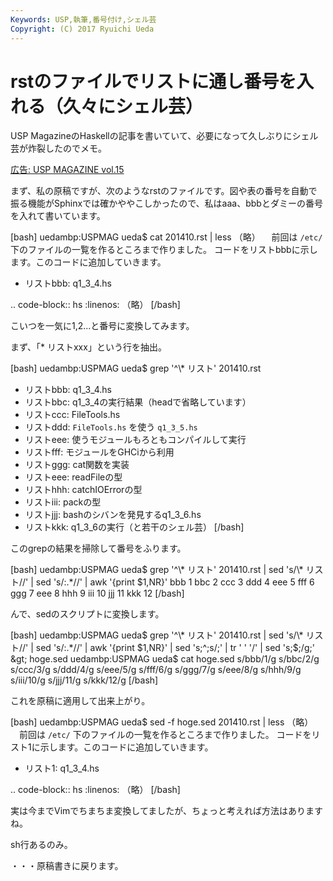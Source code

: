 ```yaml
---
Keywords: USP,執筆,番号付け,シェル芸
Copyright: (C) 2017 Ryuichi Ueda
---
```


# rstのファイルでリストに通し番号を入れる（久々にシェル芸）
USP MagazineのHaskellの記事を書いていて、必要になって久しぶりにシェル芸が炸裂したのでメモ。

<a href="http://www.amazon.co.jp/gp/product/490480709X/ref=as_li_ss_tl?ie=UTF8&camp=247&creative=7399&creativeASIN=490480709X&linkCode=as2&tag=ryuichiueda-22">広告: USP MAGAZINE vol.15</a><img src="http://ir-jp.amazon-adsystem.com/e/ir?t=ryuichiueda-22&l=as2&o=9&a=490480709X" width="1" height="1" border="0" alt="" style="border:none !important; margin:0px !important;" />


まず、私の原稿ですが、次のようなrstのファイルです。図や表の番号を自動で振る機能がSphinxでは確かややこしかったので、私はaaa、bbbとダミーの番号を入れて書いています。

<!--more-->

[bash]
uedambp:USPMAG ueda$ cat 201410.rst | less
（略）
　前回は ``/etc/`` 下のファイルの一覧を作るところまで作りました。
コードをリストbbbに示します。このコードに追加していきます。

* リストbbb: q1_3_4.hs

.. code-block:: hs
 :linenos: 
（略）
[/bash]

こいつを一気に1,2...と番号に変換してみます。

まず、「* リストxxx」という行を抽出。

[bash]
uedambp:USPMAG ueda$ grep '^\\* リスト' 201410.rst
* リストbbb: q1_3_4.hs
* リストbbc: q1_3_4の実行結果（headで省略しています）
* リストccc: FileTools.hs
* リストddd: ``FileTools.hs`` を使う ``q1_3_5.hs``
* リストeee: 使うモジュールもろともコンパイルして実行
* リストfff: モジュールをGHCiから利用
* リストggg: cat関数を実装
* リストeee: readFileの型
* リストhhh: catchIOErrorの型
* リストiii: packの型
* リストjjj: bashのシバンを発見するq1_3_6.hs
* リストkkk: q1_3_6の実行（と若干のシェル芸）
[/bash]

このgrepの結果を掃除して番号をふります。

[bash]
uedambp:USPMAG ueda$ grep '^\\* リスト' 201410.rst |
 sed 's/\\* リスト//' | sed 's/:.*//' | awk '{print $1,NR}'
bbb 1
bbc 2
ccc 3
ddd 4
eee 5
fff 6
ggg 7
eee 8
hhh 9
iii 10
jjj 11
kkk 12
[/bash]

んで、sedのスクリプトに変換します。

[bash]
uedambp:USPMAG ueda$ grep '^\\* リスト' 201410.rst |
 sed 's/\\* リスト//' | sed 's/:.*//' | awk '{print $1,NR}' |
 sed 's;^;s/;' | tr ' ' '/' | sed 's;$;/g;' &gt; hoge.sed
uedambp:USPMAG ueda$ cat hoge.sed 
s/bbb/1/g
s/bbc/2/g
s/ccc/3/g
s/ddd/4/g
s/eee/5/g
s/fff/6/g
s/ggg/7/g
s/eee/8/g
s/hhh/9/g
s/iii/10/g
s/jjj/11/g
s/kkk/12/g
[/bash]

これを原稿に適用して出来上がり。

[bash]
uedambp:USPMAG ueda$ sed -f hoge.sed 201410.rst | less
（略）
　前回は ``/etc/`` 下のファイルの一覧を作るところまで作りました。
コードをリスト1に示します。このコードに追加していきます。

* リスト1: q1_3_4.hs

.. code-block:: hs
 :linenos: 
（略）
[/bash]

実は今までVimでちまちま変換してましたが、ちょっと考えれば方法はありますね。

sh行あるのみ。


・・・原稿書きに戻ります。

